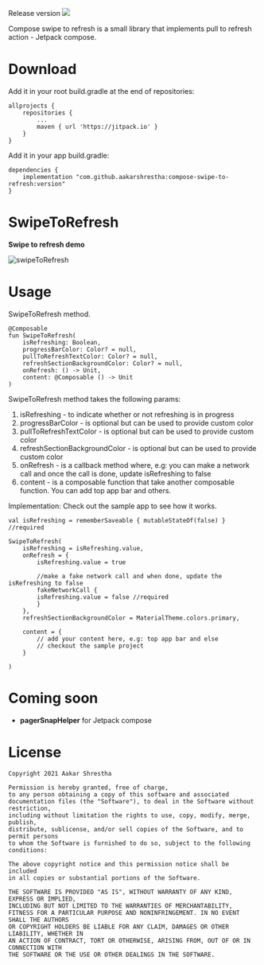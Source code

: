 Release version [![](https://jitpack.io/v/aakarshrestha/compose-swipe-to-refresh.svg)](https://jitpack.io/#aakarshrestha/compose-swipe-to-refresh)

Compose swipe to refresh is a small library that implements pull to refresh action - Jetpack compose.

# Download
Add it in your root build.gradle at the end of repositories:
```
allprojects {
	repositories {
		...
		maven { url 'https://jitpack.io' }
	}
}
```

Add it in your app build.gradle:
```
dependencies {
    implementation "com.github.aakarshrestha:compose-swipe-to-refresh:version"
}
```

# SwipeToRefresh

**Swipe to refresh demo**

![swipeToRefresh](https://user-images.githubusercontent.com/15058925/114078473-fb9f0e00-9876-11eb-9e19-b51ddf2d86c3.gif)

# Usage

SwipeToRefresh method.
```
@Composable
fun SwipeToRefresh(
    isRefreshing: Boolean,
    progressBarColor: Color? = null,
    pullToRefreshTextColor: Color? = null,
    refreshSectionBackgroundColor: Color? = null,
    onRefresh: () -> Unit,
    content: @Composable () -> Unit
)

```
SwipeToRefresh method takes the following params:
1. isRefreshing - to indicate whether or not refreshing is in progress
2. progressBarColor - is optional but can be used to provide custom color
3. pullToRefreshTextColor - is optional but can be used to provide custom color
4. refreshSectionBackgroundColor - is optional but can be used to provide custom color
5. onRefresh - is a callback method where, e.g: you can make a network call and once the call is done, update isRefreshing to false
6. content - is a composable function that take another composable function. You can add top app bar and others. 


Implementation:
Check out the sample app to see how it works.
```
val isRefreshing = rememberSaveable { mutableStateOf(false) } //required

SwipeToRefresh(
	isRefreshing = isRefreshing.value,
	onRefresh = {
	    isRefreshing.value = true

	    //make a fake network call and when done, update the isRefreshing to false
	    fakeNetworkCall {
		isRefreshing.value = false //required
	    }
	},
	refreshSectionBackgroundColor = MaterialTheme.colors.primary,

	content = {
		// add your content here, e.g: top app bar and else
		// checkout the sample project
	}

)
```

# Coming soon
- **pagerSnapHelper** for Jetpack compose

# License

```
Copyright 2021 Aakar Shrestha

Permission is hereby granted, free of charge, 
to any person obtaining a copy of this software and associated 
documentation files (the "Software"), to deal in the Software without restriction,
including without limitation the rights to use, copy, modify, merge, publish,
distribute, sublicense, and/or sell copies of the Software, and to permit persons
to whom the Software is furnished to do so, subject to the following conditions:

The above copyright notice and this permission notice shall be included 
in all copies or substantial portions of the Software.

THE SOFTWARE IS PROVIDED "AS IS", WITHOUT WARRANTY OF ANY KIND, EXPRESS OR IMPLIED, 
INCLUDING BUT NOT LIMITED TO THE WARRANTIES OF MERCHANTABILITY,
FITNESS FOR A PARTICULAR PURPOSE AND NONINFRINGEMENT. IN NO EVENT SHALL THE AUTHORS 
OR COPYRIGHT HOLDERS BE LIABLE FOR ANY CLAIM, DAMAGES OR OTHER LIABILITY, WHETHER IN 
AN ACTION OF CONTRACT, TORT OR OTHERWISE, ARISING FROM, OUT OF OR IN CONNECTION WITH 
THE SOFTWARE OR THE USE OR OTHER DEALINGS IN THE SOFTWARE.

```
